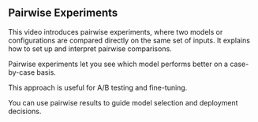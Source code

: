 ## Pairwise Experiments

This video introduces pairwise experiments, where two models or configurations are compared directly on the same set of inputs. It explains how to set up and interpret pairwise comparisons.



Pairwise experiments let you see which model performs better on a case-by-case basis.

This approach is useful for A/B testing and fine-tuning.

You can use pairwise results to guide model selection and deployment decisions.